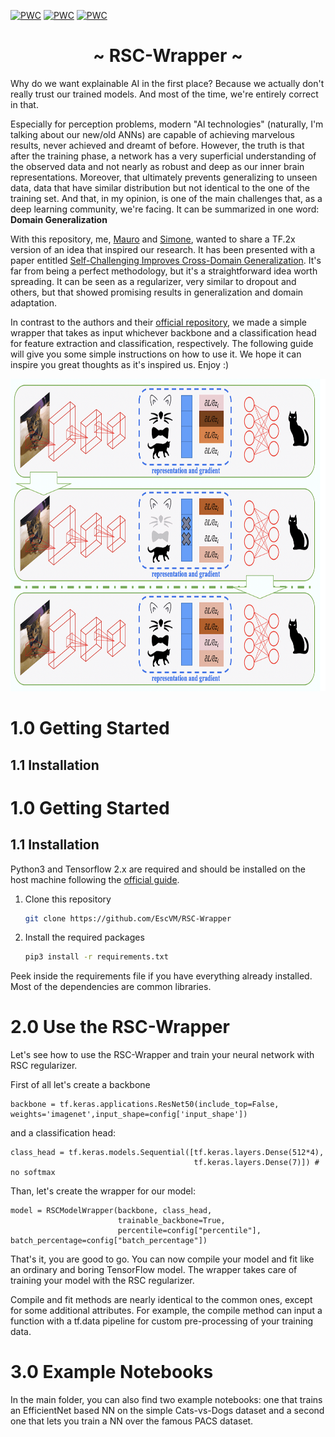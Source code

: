 [![PWC](https://img.shields.io/endpoint.svg?url=https://paperswithcode.com/badge/self-challenging-improves-cross-domain/domain-generalization-on-office-home)](https://paperswithcode.com/sota/domain-generalization-on-office-home?p=self-challenging-improves-cross-domain)
[![PWC](https://img.shields.io/endpoint.svg?url=https://paperswithcode.com/badge/self-challenging-improves-cross-domain/domain-generalization-on-pacs-2)](https://paperswithcode.com/sota/domain-generalization-on-pacs-2?p=self-challenging-improves-cross-domain)
[![PWC](https://img.shields.io/endpoint.svg?url=https://paperswithcode.com/badge/self-challenging-improves-cross-domain/domain-generalization-on-vlcs)](https://paperswithcode.com/sota/domain-generalization-on-vlcs?p=self-challenging-improves-cross-domain)

<h1 align="center"> ~ RSC-Wrapper ~ </h1>

Why do we want explainable AI in the first place? Because we actually don't really trust our trained models. And most of the time, we're entirely correct in that.

Especially for perception problems, modern "AI technologies" (naturally, I'm talking about our new/old ANNs) are capable of achieving marvelous results, never achieved and dreamt of before. However, the truth is that after the training phase, a network has a very superficial understanding of the observed data and not nearly as robust and deep as our inner brain representations. Moreover, that ultimately prevents generalizing to unseen data, data that have similar distribution but not identical to the one of the training set. And that, in my opinion, is one of the main challenges that, as a deep learning community, we're facing. It can be summarized in one word: **Domain Generalization**

With this repository, me, [Mauro](https://github.com/maurom3197) and [Simone](https://github.com/simoneangarano), wanted to share a TF.2x version of an idea that inspired our research. It has been presented with a paper entitled [Self-Challenging Improves Cross-Domain Generalization](https://arxiv.org/abs/2007.02454). It's far from being a perfect methodology, but it's a straightforward idea worth spreading. It can be seen as a regularizer, very similar to dropout and others, but that showed promising results in generalization and domain adaptation.

In contrast to the authors and their [official repository](https://github.com/DeLightCMU/RSC), we made a simple wrapper that takes as input whichever backbone and a classification head for feature extraction and classification, respectively. The following guide will give you some simple instructions on how to use it. We hope it can inspire you great thoughts as it's inspired us. Enjoy :)

<p align="center">
  <img width="670" height="500" src="media/rsc_ex.png">
</p>

# 1.0 Getting Started

## 1.1 Installation
# 1.0 Getting Started

## 1.1 Installation
Python3 and Tensorflow 2.x are required and should be installed on the host machine following the [official guide](https://www.tensorflow.org/install). 

1. Clone this repository
   ```bash
   git clone https://github.com/EscVM/RSC-Wrapper
   ```
2. Install the required packages
   ```bash
   pip3 install -r requirements.txt
   ```
Peek inside the requirements file if you have everything already installed. Most of the dependencies are common libraries.

# 2.0 Use the RSC-Wrapper
Let's see how to use the RSC-Wrapper and train your neural network with RSC regularizer.

First of all let's create a backbone
```python3
backbone = tf.keras.applications.ResNet50(include_top=False, weights='imagenet',input_shape=config['input_shape'])
```
and a classification head:
```python3
class_head = tf.keras.models.Sequential([tf.keras.layers.Dense(512*4),
                                         tf.keras.layers.Dense(7)]) # no softmax
```

Than, let's create the wrapper for our model:
```python3
model = RSCModelWrapper(backbone, class_head, 
                        trainable_backbone=True, 
                        percentile=config["percentile"], batch_percentage=config["batch_percentage"])
```


That's it, you are good to go. You can now compile your model and fit like an ordinary and boring TensorFlow model. The wrapper takes care of training your model with the RSC regularizer.

Compile and fit methods are nearly identical to the common ones, except for some additional attributes. For example, the compile method can input a function with a tf.data pipeline for custom pre-processing of your training data.

# 3.0 Example Notebooks

In the main folder, you can also find two example notebooks: one that trains an EfficientNet based NN on the simple Cats-vs-Dogs dataset and a second one that lets you train a NN over the famous PACS dataset.







